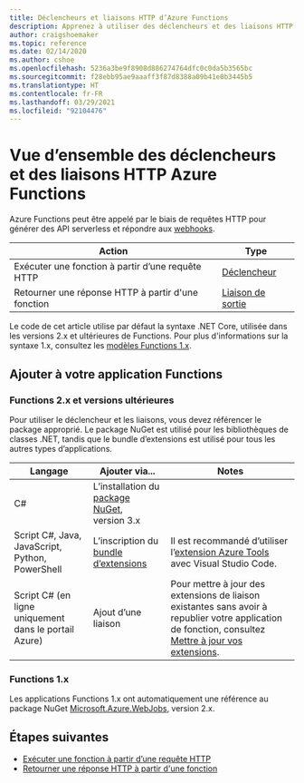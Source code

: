 ```yaml
---
title: Déclencheurs et liaisons HTTP d’Azure Functions
description: Apprenez à utiliser des déclencheurs et des liaisons HTTP dans Azure Functions.
author: craigshoemaker
ms.topic: reference
ms.date: 02/14/2020
ms.author: cshoe
ms.openlocfilehash: 5236a3be9f8908d886274764dfc0c0da5b3565bc
ms.sourcegitcommit: f28ebb95ae9aaaff3f87d8388a09b41e0b3445b5
ms.translationtype: HT
ms.contentlocale: fr-FR
ms.lasthandoff: 03/29/2021
ms.locfileid: "92104476"
---
```

# <a name="azure-functions-http-triggers-and-bindings-overview"></a>Vue d’ensemble des déclencheurs et des liaisons HTTP Azure Functions

Azure Functions peut être appelé par le biais de requêtes HTTP pour générer des API serverless et répondre aux [webhooks](https://en.wikipedia.org/wiki/Webhook).

| Action | Type |
|---------|---------|
| Exécuter une fonction à partir d’une requête HTTP | [Déclencheur](./functions-bindings-http-webhook-trigger.md) |
| Retourner une réponse HTTP à partir d'une fonction |[Liaison de sortie](./functions-bindings-http-webhook-output.md) |

Le code de cet article utilise par défaut la syntaxe .NET Core, utilisée dans les versions 2.x et ultérieures de Functions. Pour plus d'informations sur la syntaxe 1.x, consultez les [modèles Functions 1.x](https://github.com/Azure/azure-functions-templates/tree/v1.x/Functions.Templates/Templates).

## <a name="add-to-your-functions-app"></a>Ajouter à votre application Functions

### <a name="functions-2x-and-higher"></a>Functions 2.x et versions ultérieures

Pour utiliser le déclencheur et les liaisons, vous devez référencer le package approprié. Le package NuGet est utilisé pour les bibliothèques de classes .NET, tandis que le bundle d’extensions est utilisé pour tous les autres types d’applications.

| Langage                                        | Ajouter via...                                   | Notes 
|-------------------------------------------------|---------------------------------------------|-------------|
| C#                                              | L’installation du [package NuGet], version 3.x | |
| Script C#, Java, JavaScript, Python, PowerShell | L’inscription du [bundle d’extensions]          | Il est recommandé d’utiliser l’[extension Azure Tools](https://marketplace.visualstudio.com/items?itemName=ms-vscode.vscode-node-azure-pack) avec Visual Studio Code. |
| Script C# (en ligne uniquement dans le portail Azure)         | Ajout d’une liaison                            | Pour mettre à jour des extensions de liaison existantes sans avoir à republier votre application de fonction, consultez [Mettre à jour vos extensions]. |

[core tools]: ./functions-run-local.md
[Bundle d’extensions]: ./functions-bindings-register.md#extension-bundles
[Package NuGet]: https://www.nuget.org/packages/Microsoft.Azure.WebJobs.Extensions.Http
[Mettre à jour vos extensions]: ./functions-bindings-register.md
[Azure Tools extension]: https://marketplace.visualstudio.com/items?itemName=ms-vscode.vscode-node-azure-pack

### <a name="functions-1x"></a>Functions 1.x

Les applications Functions 1.x ont automatiquement une référence au package NuGet [Microsoft.Azure.WebJobs](https://www.nuget.org/packages/Microsoft.Azure.WebJobs), version 2.x.

## <a name="next-steps"></a>Étapes suivantes

- [Exécuter une fonction à partir d’une requête HTTP](./functions-bindings-http-webhook-trigger.md)
- [Retourner une réponse HTTP à partir d'une fonction](./functions-bindings-http-webhook-output.md)